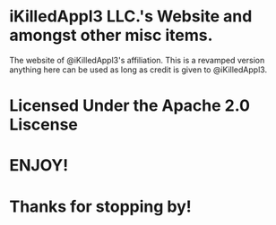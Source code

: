 # iKilledAppl3 LLC.'s Website and amongst other misc items.
The website of @iKilledAppl3's affiliation.
This is a revamped version anything here can be used as long as credit is given to @iKilledAppl3.

# Licensed Under the Apache 2.0 Liscense

# ENJOY!
# Thanks for stopping by!
